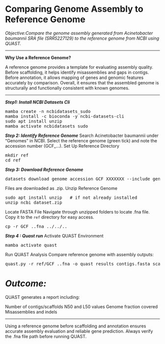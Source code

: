 # Comparing Genome Assembly to Reference Genome

*Objective:Compare the genome assembly generated from Acinetobacter baumannii SRA file (SRR5227129) to the reference genome from NCBI using QUAST.*

---

**Why Use a Reference Genome?**

A reference genome provides a template for evaluating assembly quality.
Before scaffolding, it helps identify misassemblies and gaps in contigs.
Before annotation, it allows mapping of genes and genomic features accurately by comparison.
Overall, it ensures that the assembled genome is structurally and functionally consistent with known genomes.

---

***Step1:  Install NCBI Datasets Cli***

<pre>mamba create -n ncbidatasets_sudo
mamba install -c bioconda -y ncbi-datasets-cli
sudo apt install unzip
mamba activate ncbidatasets_sudo</pre>

***Step 2: Identify Reference Genome***
Search Acinetobacter baumannii under “Genomes” in NCBI. Select the reference genome (green tick) and note the accession number (GCF_…).
Set Up Reference Directory

<pre>mkdir ref
cd ref</pre>


***Step 3: Download Reference Genome***

<pre>datasets download genome accession GCF_XXXXXXX --include genome,protein,gff3</pre>

Files are downloaded as .zip.
Unzip Reference Genome

<pre>sudo apt install unzip   # if not already installed
unzip ncbi_dataset.zip</pre>


Locate FASTA File
Navigate through unzipped folders to locate .fna file. Copy it to the `ref` directory for easy access.
<pre>cp -r GCF_..fna ../../..</pre>

***Step 4 : Quast run***
Activate QUAST Environment
<pre>mamba activate quast </pre>

Run QUAST Analysis
Compare reference genome with assembly outputs:

<pre>quast.py -r ref/GCF_..fna -o quast_results contigs.fasta scaffolds.fasta</pre>


# *Outcome:*
QUAST generates a report including:

Number of contigs/scaffolds
N50 and L50 values
Genome fraction covered
Misassemblies and indels

---

Using a reference genome before scaffolding and annotation ensures accurate assembly evaluation and reliable gene prediction. Always verify the .fna file path before running QUAST.

